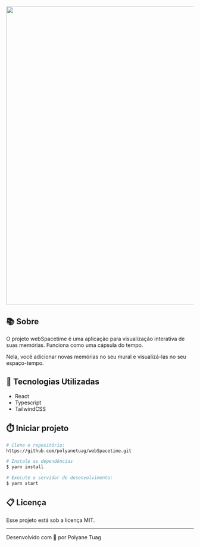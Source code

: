 <h1 align="center"></h1>

<div align="center">
    <img width='800' src="">
</div>

## 📚 Sobre
O projeto webSpacetime é uma aplicação para visualização interativa de suas memórias. Funciona como uma cápsula do tempo.

Nela, você adicionar novas memórias no seu mural e visualizá-las no seu espaço-tempo.


## 🚀 Tecnologias Utilizadas
- React
- Typescript
- TailwindCSS
  

## ⏱️ Iniciar projeto

```bash
# Clone o repositório:
https://github.com/polyanetuag/webSpacetime.git

# Instale as dependências
$ yarn install

# Execute o servidor de desenvolvimento:
$ yarn start

```

## 📋 Licença
Esse projeto está sob a licença MIT. 

---

Desenvolvido com 💜 por Polyane Tuag


